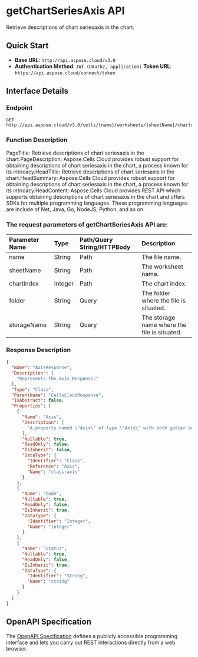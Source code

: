 # **getChartSeriesAxis API**

Retrieve descriptions of chart seriesaxis in the chart. 

## **Quick Start**

- **Base URL**: `http://api.aspose.cloud/v3.0`
- **Authentication Method**: `JWT (OAuth2, application)`  **Token URL**: `https://api.aspose.cloud/connect/token`
## **Interface Details**

### **Endpoint** 

```
GET http://api.aspose.cloud/v3.0/cells/{name}/worksheets/{sheetName}/charts/{chartIndex}/seriesaxis
```

### **Function Description**
PageTitle: Retrieve descriptions of chart seriesaxis in the chart.PageDescription: Aspose.Cells Cloud provides robust support for obtaining descriptions of chart seriesaxis in the chart, a process known for its intricacy.HeadTitle: Retrieve descriptions of chart seriesaxis in the chart.HeadSummary: Aspose.Cells Cloud provides robust support for obtaining descriptions of chart seriesaxis in the chart, a process known for its intricacy.HeadContent: Aspose.Cells Cloud provides REST API which supports obtaining descriptions of chart seriesaxis in the chart and offers SDKs for multiple programming languages. These programming languages are include of Net, Java, Go, NodeJS, Python, and so on.

### The request parameters of **getChartSeriesAxis** API are: 

| Parameter Name | Type | Path/Query String/HTTPBody | Description | 
| :- | :- | :- |:- | 
|name|String|Path|The file name.|
|sheetName|String|Path|The worksheet name.|
|chartIndex|Integer|Path|The chart index.|
|folder|String|Query|The folder where the file is situated.|
|storageName|String|Query|The storage name where the file is situated.|


### **Response Description**
```json
{
  "Name": "AxisResponse",
  "Description": [
    "Represents the Axis Response."
  ],
  "Type": "Class",
  "ParentName": "CellsCloudResponse",
  "IsAbstract": false,
  "Properties": [
    {
      "Name": "Axis",
      "Description": [
        "A property named \"Axis\" of type \"Axis\" with both getter and setter methods is present in the class."
      ],
      "Nullable": true,
      "ReadOnly": false,
      "IsInherit": false,
      "DataType": {
        "Identifier": "Class",
        "Reference": "Axis",
        "Name": "class:axis"
      }
    },
    {
      "Name": "Code",
      "Nullable": true,
      "ReadOnly": false,
      "IsInherit": true,
      "DataType": {
        "Identifier": "Integer",
        "Name": "integer"
      }
    },
    {
      "Name": "Status",
      "Nullable": true,
      "ReadOnly": false,
      "IsInherit": true,
      "DataType": {
        "Identifier": "String",
        "Name": "string"
      }
    }
  ]
}
```

## OpenAPI Specification

The [OpenAPI Specification](https://reference.aspose.cloud/cells/#/ChartsController/GetChartSeriesAxis) defines a publicly accessible programming interface and lets you carry out REST interactions directly from a web browser.

